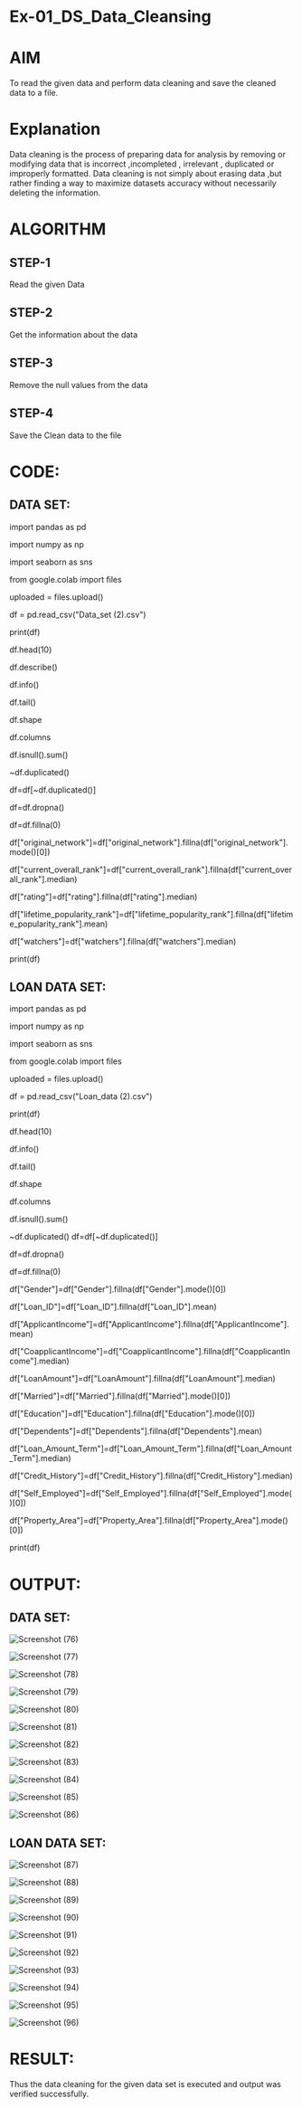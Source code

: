# Ex-01_DS_Data_Cleansing
# AIM
To read the given data and perform data cleaning and save the cleaned data to a file.

# Explanation
Data cleaning is the process of preparing data for analysis by removing or modifying data that is incorrect ,incompleted , irrelevant , duplicated or improperly formatted. Data cleaning is not simply about erasing data ,but rather finding a way to maximize datasets accuracy without necessarily deleting the information.

# ALGORITHM
## STEP-1
Read the given Data

## STEP-2
Get the information about the data

## STEP-3
Remove the null values from the data

## STEP-4
Save the Clean data to the file

# CODE:
## DATA SET:
import pandas as pd

import numpy as np

import seaborn as sns

from google.colab import files

uploaded = files.upload()

df = pd.read_csv("Data_set (2).csv")

print(df)

df.head(10)

df.describe()

df.info()

df.tail()

df.shape

df.columns

df.isnull().sum()

~df.duplicated()

df=df[~df.duplicated()]

df=df.dropna()

df=df.fillna(0)

df["original_network"]=df["original_network"].fillna(df["original_network"].mode()[0])

df["current_overall_rank"]=df["current_overall_rank"].fillna(df["current_overall_rank"].median)

df["rating"]=df["rating"].fillna(df["rating"].median)

df["lifetime_popularity_rank"]=df["lifetime_popularity_rank"].fillna(df["lifetime_popularity_rank"].mean)

df["watchers"]=df["watchers"].fillna(df["watchers"].median)

print(df)

## LOAN DATA SET:
import pandas as pd

import numpy as np

import seaborn as sns

from google.colab import files

uploaded = files.upload()

df = pd.read_csv("Loan_data (2).csv")

print(df)

df.head(10)

df.info()

df.tail()

df.shape

df.columns

df.isnull().sum()

~df.duplicated()
df=df[~df.duplicated()]

df=df.dropna()

df=df.fillna(0)

df["Gender"]=df["Gender"].fillna(df["Gender"].mode()[0]) 

df["Loan_ID"]=df["Loan_ID"].fillna(df["Loan_ID"].mean)

df["ApplicantIncome"]=df["ApplicantIncome"].fillna(df["ApplicantIncome"].mean)

df["CoapplicantIncome"]=df["CoapplicantIncome"].fillna(df["CoapplicantIncome"].median)

df["LoanAmount"]=df["LoanAmount"].fillna(df["LoanAmount"].median)

df["Married"]=df["Married"].fillna(df["Married"].mode()[0])

df["Education"]=df["Education"].fillna(df["Education"].mode()[0])

df["Dependents"]=df["Dependents"].fillna(df["Dependents"].mean)

df["Loan_Amount_Term"]=df["Loan_Amount_Term"].fillna(df["Loan_Amount_Term"].median)

df["Credit_History"]=df["Credit_History"].fillna(df["Credit_History"].median)

df["Self_Employed"]=df["Self_Employed"].fillna(df["Self_Employed"].mode()[0])

df["Property_Area"]=df["Property_Area"].fillna(df["Property_Area"].mode()[0])

print(df)

# OUTPUT:
## DATA SET:
![Screenshot (76)](https://user-images.githubusercontent.com/127846109/232232480-1b9c7c1f-7428-454f-9b86-aca32c958ae1.png)

![Screenshot (77)](https://user-images.githubusercontent.com/127846109/232232496-2acfeadc-847a-4a23-9118-89e1972073e2.png)

![Screenshot (78)](https://user-images.githubusercontent.com/127846109/232232505-d170bf30-3975-40d0-9da8-0cbb748de1a3.png)

![Screenshot (79)](https://user-images.githubusercontent.com/127846109/232232517-330a6432-a673-4c83-852d-2ddd595fe444.png)

![Screenshot (80)](https://user-images.githubusercontent.com/127846109/232232528-8a1a3cdd-9ac5-42e8-aeea-b2907264baf2.png)

![Screenshot (81)](https://user-images.githubusercontent.com/127846109/232232549-7d3ff9a0-ca0d-4c0c-8e81-066afa4f32e2.png)

![Screenshot (82)](https://user-images.githubusercontent.com/127846109/232232563-ae4eb243-9292-4a68-b1e2-7106bf3431fe.png)

![Screenshot (83)](https://user-images.githubusercontent.com/127846109/232232590-a95e2ad0-3618-4876-9cf4-0e8a62690e83.png)

![Screenshot (84)](https://user-images.githubusercontent.com/127846109/232232610-3d6adc52-3112-4847-a562-f418067baf3e.png)

![Screenshot (85)](https://user-images.githubusercontent.com/127846109/232232620-775773e5-5d7d-4759-bab5-5f95af2aece5.png)

![Screenshot (86)](https://user-images.githubusercontent.com/127846109/232232632-3c2486d2-2191-4c73-bc36-e576a078d15d.png)

## LOAN DATA SET:
![Screenshot (87)](https://user-images.githubusercontent.com/127846109/232232954-2eb12c12-7c76-435b-9491-4cb9d4de1016.png)

![Screenshot (88)](https://user-images.githubusercontent.com/127846109/232232961-c3316abe-6775-479e-b553-43749923b075.png)

![Screenshot (89)](https://user-images.githubusercontent.com/127846109/232232971-7ba76794-912e-4cdf-8611-57c98ea06d16.png)

![Screenshot (90)](https://user-images.githubusercontent.com/127846109/232232982-35e97c91-ecfc-4c66-9eec-8b0a8f44f4e4.png)

![Screenshot (91)](https://user-images.githubusercontent.com/127846109/232232986-a1f29000-eccf-4da2-853e-df560b7459a7.png)

![Screenshot (92)](https://user-images.githubusercontent.com/127846109/232232993-32aff3c1-c62b-46e5-bfdd-415af70f67a9.png)

![Screenshot (93)](https://user-images.githubusercontent.com/127846109/232233001-4be67e97-1b75-481c-a8cb-70f6acae793b.png)

![Screenshot (94)](https://user-images.githubusercontent.com/127846109/232233013-aabfb761-37ac-4389-98f1-b069a218998c.png)

![Screenshot (95)](https://user-images.githubusercontent.com/127846109/232233021-c115b2b9-c6d6-4c29-9534-d0e6a4e7dd65.png)

![Screenshot (96)](https://user-images.githubusercontent.com/127846109/232233026-ca72a718-7e1c-4757-9276-43890a3b56b0.png)

# RESULT:
Thus the data cleaning for the given data set is executed and output was verified successfully.

